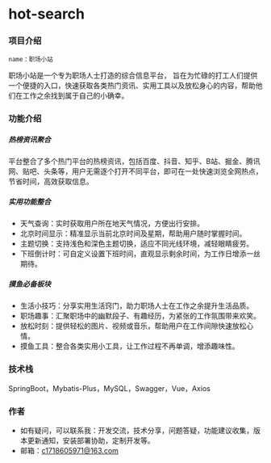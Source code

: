 # hot-search

### 项目介绍

    name：职场小站

职场小站是一个专为职场人士打造的综合信息平台， 旨在为忙碌的打工人们提供一个便捷的入口，快速获取各类热门资讯、实用工具以及放松身心的内容，帮助他们在工作之余找到属于自己的小确幸。

### 功能介绍
##### 热榜资讯聚合
平台整合了多个热门平台的热榜资讯，包括百度、抖音、知乎、B站、掘金、腾讯网、贴吧、头条等，用户无需逐个打开不同平台，即可在一处快速浏览全网热点，节省时间，高效获取信息。

##### 实用功能整合

- 天气查询：实时获取用户所在地天气情况，方便出行安排。
- 北京时间显示：精准显示当前北京时间及星期，帮助用户随时掌握时间。
- 主题切换：支持浅色和深色主题切换，适应不同光线环境，减轻眼睛疲劳。
- 下班倒计时：可自定义设置下班时间，直观显示剩余时间，为工作日增添一丝期待。

##### 摸鱼必备板块

- 生活小技巧：分享实用生活窍门，助力职场人士在工作之余提升生活品质。
- 职场趣事：汇聚职场中的幽默段子、有趣经历，为紧张的工作氛围带来欢笑。
- 放松时刻：提供轻松的图片、视频或音乐，帮助用户在工作间隙快速放松心情。
- 摸鱼工具：整合各类实用小工具，让工作过程不再单调，增添趣味性。


### 技术栈

SpringBoot，Mybatis-Plus，MySQL，Swagger，Vue，Axios

### 作者

- 如有疑问，可以联系我：开发交流，技术分享，问题答疑，功能建议收集，版本更新通知，安装部署协助，定制开发等。
- 邮箱：c1718605971@163.com



